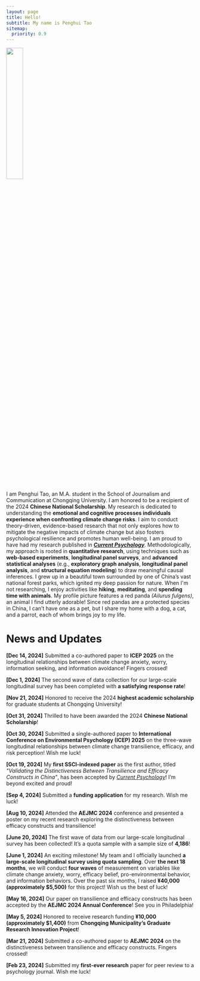 ```yaml
---
layout: page
title: Hello!
subtitle: My name is Penghui Tao
sitemap:
  priority: 0.9
---
```


<img src="{{ '/assets/img/penghui.png' | prepend: site.baseurl }}" id="about-img" style="width: 30%; max-width: 800px;">

<div id="describe-text">
	<p align="left">I am Penghui Tao, an M.A. student in the School of Journalism and Communication at Chongqing University. I am honored to be a recipient of the 2024 <b>Chinese National Scholarship</b>. My research is dedicated to understanding the <b>emotional and cognitive processes individuals experience when confronting climate change risks</b>. I aim to conduct theory-driven, evidence-based research that not only explores how to mitigate the negative impacts of climate change but also fosters psychological resilience and promotes human well-being. I am proud to have had my research published in <a href="https://doi.org/10.1007/s12144-024-06864-y"><b><i>Current Psychology</i></b></a>. Methodologically, my approach is rooted in <b>quantitative research</b>, using techniques such as <b>web-based experiments</b>, <b>longitudinal panel surveys</b>, and <b>advanced statistical analyses</b> (e.g., <b>exploratory graph analysis</b>, <b>longitudinal panel analysis</b>, and <b>structural equation modeling</b>) to draw meaningful causal inferences. I grew up in a beautiful town surrounded by one of China’s vast national forest parks, which ignited my deep passion for nature. When I'm not researching, I enjoy activities like <b>hiking</b>, <b>meditating</b>, and <b>spending time with animals</b>. My profile picture features a red panda <i>(Ailurus fulgens)</i>, an animal I find utterly adorable! Since red pandas are a protected species in China, I can’t have one as a pet, but I share my home with a dog, a cat, and a parrot, each of whom brings joy to my life.</p>

<h1>News and Updates</h1>

<div id="updates" style="text-align: left;">
  <p><b>[Dec 14, 2024]</b> Submitted a co-authored paper to <b>ICEP 2025</b> on the longitudinal relationships between climate change anxiety, worry, information seeking, and information avoidance! Fingers crossed!</p>

  <p><b>[Dec 1, 2024]</b> The second wave of data collection for our large-scale longitudinal survey has been completed with <b>a satisfying response rate</b>!</p>

  <p><b>[Nov 21, 2024]</b> Honored to receive the 2024 <b>highest academic scholarship</b> for graduate students at Chongqing University!</p>

  <p><b>[Oct 31, 2024]</b> Thrilled to have been awarded the 2024 <b>Chinese National Scholarship</b>!</p>

  <p><b>[Oct 30, 2024]</b> Submitted a single-authored paper to <b>International Conference on Environmental Psychology (ICEP) 2025</b> on the three-wave longitudinal relationships between climate change transilience, efficacy, and risk perception! Wish me luck!</p>

  <p><b>[Oct 19, 2024]</b> My <b>first SSCI-indexed paper</b> as the first author, titled <i>"Validating the Distinctiveness Between Transilience and Efficacy Constructs in China"</i>, has been accepted by <i><a href="https://doi.org/10.1007/s12144-024-06864-y" target="_blank">Current Psychology</a></i>! I’m beyond excited and proud!</p>

  <p><b>[Sep 4, 2024]</b> Submitted a <b>funding application</b> for my research. Wish me luck!</p>

  <p><b>[Aug 10, 2024]</b> Attended the <b>AEJMC 2024</b> conference and presented a poster on my recent research exploring the distinctiveness between efficacy constructs and transilience!</p>

  <p><b>[June 20, 2024]</b> The first wave of data from our large-scale longitudinal survey has been collected! It’s a quota sample with a sample size of <b>4,186</b>!</p>

  <p><b>[June 1, 2024]</b> An exciting milestone! My team and I officially launched <b>a large-scale longitudinal survey using quota sampling</b>. Over <b>the next 18 months</b>, we will conduct <b>four waves</b> of measurement on variables like climate change anxiety, worry, efficacy belief, pro-environmental behavior, and information behaviors. Over the past six months, I raised <b>¥40,000 (approximately $5,500)</b> for this project! Wish us the best of luck!</p>

  <p><b>[May 16, 2024]</b> Our paper on transilience and efficacy constructs has been accepted by the <b>AEJMC 2024 Annual Conference</b>! See you in Philadelphia!</p>

  <p><b>[May 5, 2024]</b> Honored to receive research funding <b>¥10,000 (approximately $1,400)</b> from <b>Chongqing Municipality’s Graduate Research Innovation Project</b>!</p>

  <p><b>[Mar 21, 2024]</b> Submitted a co-authored paper to <b>AEJMC 2024</b> on the distinctiveness between transilience and efficacy constructs. Fingers crossed!</p>

  <p><b>[Feb 23, 2024]</b> Submitted my <b>first-ever research</b> paper for peer review to a psychology journal. Wish me luck!</p>
</div>
